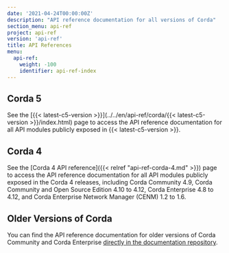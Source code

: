 ```yaml
---
date: '2021-04-24T00:00:00Z'
description: "API reference documentation for all versions of Corda"
section_menu: api-ref
project: api-ref
version: 'api-ref'
title: API References
menu:
  api-ref:
    weight: -100
    identifier: api-ref-index
---
```


## Corda 5

See the [{{< latest-c5-version >}}](../../en/api-ref/corda/{{< latest-c5-version >}}/index.html) page to access the API reference documentation for all API modules publicly exposed in {{< latest-c5-version >}}.

## Corda 4

See the [Corda 4 API reference]({{< relref "api-ref-corda-4.md" >}}) page to access the API reference documentation for all API modules publicly exposed in the Corda 4 releases, including Corda Community 4.9, Corda Community and Open Source Edition 4.10 to 4.12, Corda Enterprise 4.8 to 4.12, and Corda Enterprise Network Manager (CENM) 1.2 to 1.6.

## Older Versions of Corda

You can find the API reference documentation for older versions of Corda Community and Corda Enterprise [directly in the documentation repository](https://github.com/corda/corda-docs-portal/tree/main/content/en/archived-docs/).

